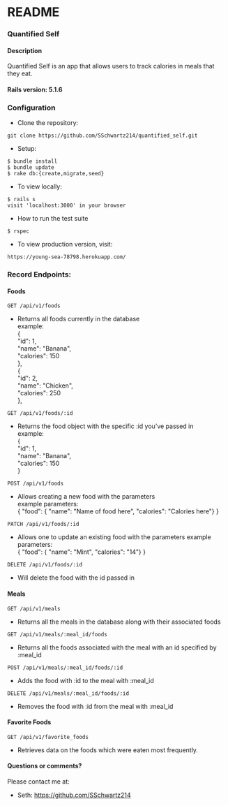 # README

### Quantified Self

#### Description

Quantified Self is an app that allows users to track calories in meals that they eat.


#### Rails version: 5.1.6

### Configuration

* Clone the repository:
```
git clone https://github.com/SSchwartz214/quantified_self.git
```

* Setup:
```
$ bundle install
$ bundle update
$ rake db:{create,migrate,seed}
```

* To view locally:
```
$ rails s
visit 'localhost:3000' in your browser
```

* How to run the test suite
```
$ rspec
```

* To view production version, visit:
```
https://young-sea-78798.herokuapp.com/
```

### Record Endpoints:

#### Foods
```
GET /api/v1/foods
```
   * Returns all foods currently in the database<br/>
   example:<br/>
   {<br/>
    "id": 1,<br/>
    "name": "Banana",<br/>
    "calories": 150<br/>
    },<br/>
    {<br/>
    "id": 2,<br/>
    "name": "Chicken",<br/>
    "calories": 250<br/>
    },<br/>
```
GET /api/v1/foods/:id
```
   * Returns the food object with the specific :id you’ve passed in<br/>
   example:<br/>
   {<br/>
    "id": 1,<br/>
    "name": "Banana",<br/>
    "calories": 150<br/>
    }<br/>
```
POST /api/v1/foods
```
   * Allows creating a new food with the parameters<br/>
   example parameters:<br/>
   { "food": { "name": "Name of food here", "calories": "Calories here"} }<br/>
```
PATCH /api/v1/foods/:id
```
  * Allows one to update an existing food with the parameters
  example parameters:<br/>
  { "food": { "name": "Mint", "calories": "14"} }
```
DELETE /api/v1/foods/:id
```
  * Will delete the food with the id passed in

#### Meals
```
GET /api/v1/meals
```
   * Returns all the meals in the database along with their associated foods
```
GET /api/v1/meals/:meal_id/foods
```
   * Returns all the foods associated with the meal with an id specified by :meal_id
```
POST /api/v1/meals/:meal_id/foods/:id
```
   * Adds the food with :id to the meal with :meal_id
```
DELETE /api/v1/meals/:meal_id/foods/:id
```
   * Removes the food with :id from the meal with :meal_id

#### Favorite Foods
```
GET /api/v1/favorite_foods
```
  * Retrieves data on the foods which were eaten most frequently.

#### Questions or comments?

Please contact me at:

* Seth: https://github.com/SSchwartz214
